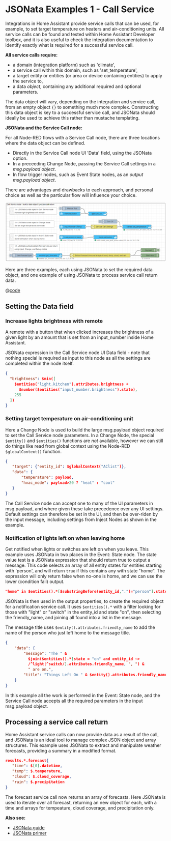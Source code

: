 # JSONata Examples 1 - Call Service

Integrations in Home Assistant provide service calls that can be used, for example, to set target temperature on heaters and air-conditioning units. All service calls can be found and tested within Home Assistant Developer toolbox, and it is also useful to check the integration documentation to identify exactly what is required for a successful service call.

**All service calls require:**

- a domain (integration platform) such as 'climate',
- a service call within this domain, such as 'set_temperature',
- a target entity or entities (or area or device containing entities) to apply the service to,
- a data _object_, containing any additional required and optional parameters.

The data object will vary, depending on the integration and service call, from an empty object `{}` to something much more complex. Constructing this data object is key to a successful service call, and JSONata should ideally be used to achieve this rather than mustache templating.

**JSONata and the Service Call node:**

For all Node-RED flows with a Service Call node, there are three locations where the data object can be defined.

- Directly in the Service Call node UI 'Data' field, using the JSONata option.
- In a preceeding Change Node, passing the Service Call settings in a _msg.payload object_.
- In flow trigger nodes, such as Event State nodes, as an _output msg.payload object_.

There are advantages and drawbacks to each approach, and personal choice as well as the particular flow will influence your choice.

![screenshot](./images/jsonata_1_1.png)

Here are three examples, each using JSONata to set the required data object, and one example of using JSONata to process service call return data.

@[code](@examples/cookbook/jsonata-new/service-call.json)


## Setting the Data field

### Increase lights brightness with remote

A remote with a button that when clicked increases the brightness of a given light by an amount that is set from an input_number inside Home Assistant.

JSONata expression in the Call Service node UI Data field - note that nothing special is required as input to this node as all the settings are completed within the node itself.

```json
{
  "brightness": $min([
    $entities("light.kitchen").attributes.brightness +
      $number($entities("input_number.brightness").state),
    255
  ])
}
```

### Setting target temperature on air-conditioning unit

Here a Change Node is used to build the large msg.payload object required to set the Call Service node parameters. In a Change Node, the special `$entity()` and `$entities()` functions are _not_ available, however we can still do things like read from global context using the Node-RED `$globalContext()` function.

```json
{
   "target": {"entity_id": $globalContext("AClist")},
   "data": {
       "temperature": payload,
       "hvac_mode": payload>20 ? "heat" : "cool"
   }
}
```

The Call Service node can accept one to many of the UI parameters in msg.payload, and where given these take precedence over any UI settings. Default settings can therefore be set in the UI, and then be over-riden by the input message, including settings from Inject Nodes as shown in the example.

### Notification of lights left on when leaving home

Get notified when lights or switches are left on when you leave. This example uses JSONata in two places in the Event: State node. The state value test is a JSONata expression that should return true to output a message. This code selects an array of all entity states for entities starting with 'person', and will return `true` if this contains any with state "home". The expression will only return false when no-one is home, and we can use the lower (condition fail) output.

```json
"home" in $entities().*[$substringBefore(entity_id,".")="person"].state
```


JSONata is then used in the output properties, to create the required object for a notification service call. It uses `$entities().*` with a filter looking for those with "light" or "switch" in the entity_id and state "on", then selecting the friendly_name, and joining all found into a list in the message.

The message title uses `$entity().attributes.friendly_name` to add the name of the person who just left home to the message title.

```json
{
    "data": {
        "message": "The " & 
          $join($entities().*[state = "on" and entity_id ~>
          /^light|^switch/].attributes.friendly_name, ", ") &
          " are on.",
        "title": "Things Left On " & $entity().attributes.friendly_name
    }
}
```

In this example all the work is performed in the Event: State node, and the Service Call node accepts all the required parameters in the input msg.payload object.

## Processing a service call return

Home Assistant service calls can now provide data as a result of the call, and JSONata is an ideal tool to manage complex JSON object and array structures. This example uses JSONata to extract and manipulate weather forecasts, providing a summary in a modified format.

```json
results.*.forecast{
   "time": $[0].datetime,
   "temp": $.temperature,
   "cloud": $.cloud_coverage,
   "rain": $.precipitation
}
```
The forecast service call now returns an array of forecasts. Here JSONata is used to iterate over all forecast, returning an new object for each, with a time and arrays for tempeature, cloud coverage, and precipitation only.

**Also see:**

- [JSONata guide](../guide/jsonata.md)
- [JSONata primer](../guide/jsonata-primer.md)
